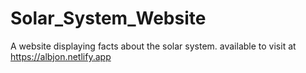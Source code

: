 # Solar_System_Website
A website displaying facts about the solar system.
available to visit at https://albjon.netlify.app

